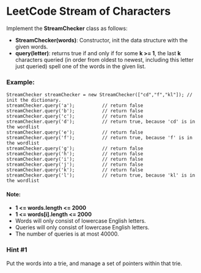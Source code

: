 # LeetCode Stream of Characters

Implement the **StreamChecker** class as follows:

* **StreamChecker(words)**: Constructor, init the data structure with the given words.
* **query(letter)**: returns true if and only if for some **k >= 1**, the last **k** characters queried (in order from oldest to newest, including this letter just queried) spell one of the words in the given list.
 

### Example:
```
StreamChecker streamChecker = new StreamChecker(["cd","f","kl"]); // init the dictionary.
streamChecker.query('a');          // return false
streamChecker.query('b');          // return false
streamChecker.query('c');          // return false
streamChecker.query('d');          // return true, because 'cd' is in the wordlist
streamChecker.query('e');          // return false
streamChecker.query('f');          // return true, because 'f' is in the wordlist
streamChecker.query('g');          // return false
streamChecker.query('h');          // return false
streamChecker.query('i');          // return false
streamChecker.query('j');          // return false
streamChecker.query('k');          // return false
streamChecker.query('l');          // return true, because 'kl' is in the wordlist
```
 

#### Note:

* **1 <= words.length <= 2000**
* **1 <= words[i].length <= 2000**
* Words will only consist of lowercase English letters.
* Queries will only consist of lowercase English letters.
* The number of queries is at most 40000.

### Hint #1  
Put the words into a trie, and manage a set of pointers within that trie.